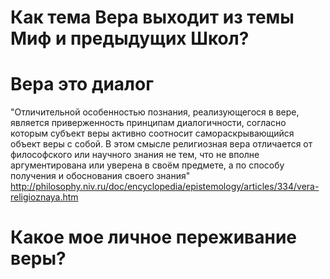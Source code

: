 # Как тема Вера выходит из темы Миф и предыдущих Школ?

# Вера это диалог
 "Отличительной особенностью познания, реализующегося в вере, является приверженность принципам диалогичности, согласно которым субъект веры активно соотносит самораскрывающийся объект веры с собой. В этом смысле религиозная вера отличается от философского или научного знания не тем, что не вполне аргументирована или уверена в своём предмете, а по способу получения и обоснования своего знания"
 http://philosophy.niv.ru/doc/encyclopedia/epistemology/articles/334/vera-religioznaya.htm

# Какое мое личное переживание веры?